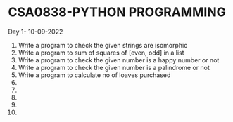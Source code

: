 # CSA0838-PYTHON PROGRAMMING
Day 1- 10-09-2022
1. Write a program to check the given strings are isomorphic
2. Write a program to sum of squares of [even, odd] in a list
3. Write a program to check the given number is a happy number or not
4. Write a program to check the given number is a palindrome or not
5. Write a program to calculate no of loaves purchased
6.
7.
8.
9.
10.
